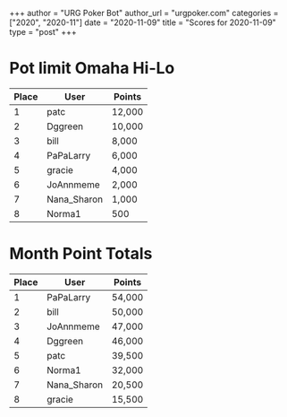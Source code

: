 +++
author = "URG Poker Bot"
author_url = "urgpoker.com"
categories = ["2020", "2020-11"]
date = "2020-11-09"
title = "Scores for 2020-11-09"
type = "post"
+++
# Pot limit Omaha Hi-Lo

| Place | User | Points |
|-------|------|--------|
| 1 | patc | 12,000 |
| 2 | Dggreen | 10,000 |
| 3 | bill | 8,000 |
| 4 | PaPaLarry | 6,000 |
| 5 | gracie | 4,000 |
| 6 | JoAnnmeme | 2,000 |
| 7 | Nana_Sharon | 1,000 |
| 8 | Norma1 | 500 |

# Month Point Totals

| Place | User | Points |
|-------|------|--------|
| 1 | PaPaLarry | 54,000 |
| 2 | bill | 50,000 |
| 3 | JoAnnmeme | 47,000 |
| 4 | Dggreen | 46,000 |
| 5 | patc | 39,500 |
| 6 | Norma1 | 32,000 |
| 7 | Nana_Sharon | 20,500 |
| 8 | gracie | 15,500 |
